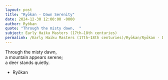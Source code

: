 ```yaml
---
layout: post
title: "Ryōkan - Dawn Serenity"
date: 2024-12-30 12:00:00 -0000
author: Ryōkan
quote: "Through the misty dawn,  "
subject: Early Haiku Masters (17th–18th centuries)
permalink: /Early Haiku Masters (17th–18th centuries)/Ryōkan/Ryōkan - Dawn Serenity
---
```


Through the misty dawn,  
a mountain appears serene;  
a deer stands quietly.

- Ryōkan
